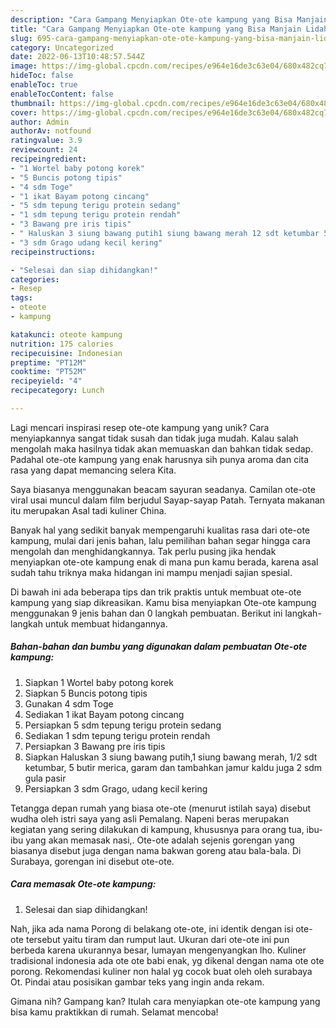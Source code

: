 ```yaml
---
description: "Cara Gampang Menyiapkan Ote-ote kampung yang Bisa Manjain Lidah"
title: "Cara Gampang Menyiapkan Ote-ote kampung yang Bisa Manjain Lidah"
slug: 695-cara-gampang-menyiapkan-ote-ote-kampung-yang-bisa-manjain-lidah
category: Uncategorized
date: 2022-06-13T10:48:57.544Z
image: https://img-global.cpcdn.com/recipes/e964e16de3c63e04/680x482cq70/ote-ote-kampung-foto-resep-utama.jpg
hideToc: false
enableToc: true
enableTocContent: false
thumbnail: https://img-global.cpcdn.com/recipes/e964e16de3c63e04/680x482cq70/ote-ote-kampung-foto-resep-utama.jpg
cover: https://img-global.cpcdn.com/recipes/e964e16de3c63e04/680x482cq70/ote-ote-kampung-foto-resep-utama.jpg
author: Admin
authorAv: notfound
ratingvalue: 3.9
reviewcount: 24
recipeingredient:
- "1 Wortel baby potong korek"
- "5 Buncis potong tipis"
- "4 sdm Toge"
- "1 ikat Bayam potong cincang"
- "5 sdm tepung terigu protein sedang"
- "1 sdm tepung terigu protein rendah"
- "3 Bawang pre iris tipis"
- " Haluskan 3 siung bawang putih1 siung bawang merah 12 sdt ketumbar 5 butir merica garam dan tambahkan jamur kaldu juga 2 sdm gula pasir"
- "3 sdm Grago udang kecil kering"
recipeinstructions:

- "Selesai dan siap dihidangkan!"
categories:
- Resep
tags:
- oteote
- kampung

katakunci: oteote kampung 
nutrition: 175 calories
recipecuisine: Indonesian
preptime: "PT12M"
cooktime: "PT52M"
recipeyield: "4"
recipecategory: Lunch

---
```





Lagi mencari inspirasi resep ote-ote kampung yang unik? Cara menyiapkannya sangat tidak susah dan tidak juga mudah. Kalau salah mengolah maka hasilnya tidak akan memuaskan dan bahkan tidak sedap. Padahal ote-ote kampung yang enak harusnya sih punya aroma dan cita rasa yang dapat memancing selera Kita.





Saya biasanya menggunakan beacam sayuran seadanya. Camilan ote-ote viral usai muncul dalam film berjudul Sayap-sayap Patah. Ternyata makanan itu merupakan Asal tadi kuliner China.

Banyak hal yang sedikit banyak mempengaruhi kualitas rasa dari ote-ote kampung, mulai dari jenis bahan, lalu pemilihan bahan segar hingga cara mengolah dan menghidangkannya. Tak perlu pusing jika hendak menyiapkan ote-ote kampung enak di mana pun kamu berada, karena asal sudah tahu triknya maka hidangan ini mampu menjadi sajian spesial.






Di bawah ini ada beberapa tips dan trik praktis untuk membuat ote-ote kampung yang siap dikreasikan. Kamu bisa menyiapkan Ote-ote kampung menggunakan 9 jenis bahan dan 0 langkah pembuatan. Berikut ini langkah-langkah untuk membuat hidangannya.

<!--inarticleads1-->

##### Bahan-bahan dan bumbu yang digunakan dalam pembuatan Ote-ote kampung:

1. Siapkan 1 Wortel baby potong korek
1. Siapkan 5 Buncis potong tipis
1. Gunakan 4 sdm Toge
1. Sediakan 1 ikat Bayam potong cincang
1. Persiapkan 5 sdm tepung terigu protein sedang
1. Sediakan 1 sdm tepung terigu protein rendah
1. Persiapkan 3 Bawang pre iris tipis
1. Siapkan  Haluskan 3 siung bawang putih,1 siung bawang merah, 1/2 sdt ketumbar, 5 butir merica, garam dan tambahkan jamur kaldu juga 2 sdm gula pasir
1. Persiapkan 3 sdm Grago, udang kecil kering


Tetangga depan rumah yang biasa ote-ote (menurut istilah saya) disebut wudha oleh istri saya yang asli Pemalang. Napeni beras merupakan kegiatan yang sering dilakukan di kampung, khususnya para orang tua, ibu-ibu yang akan memasak nasi,. Ote-ote adalah sejenis gorengan yang biasanya disebut juga dengan nama bakwan goreng atau bala-bala. Di Surabaya, gorengan ini disebut ote-ote. 

<!--inarticleads2-->

##### Cara memasak Ote-ote kampung:


1. Selesai dan siap dihidangkan!

Nah, jika ada nama Porong di belakang ote-ote, ini identik dengan isi ote-ote tersebut yaitu tiram dan rumput laut. Ukuran dari ote-ote ini pun berbeda karena ukurannya besar, lumayan mengenyangkan lho. Kuliner tradisional indonesia ada ote ote babi enak, yg dikenal dengan nama ote ote porong. Rekomendasi kuliner non halal yg cocok buat oleh oleh surabaya Ot. Pindai atau posisikan gambar teks yang ingin anda rekam. 

Gimana nih? Gampang kan? Itulah cara menyiapkan ote-ote kampung yang bisa kamu praktikkan di rumah. Selamat mencoba!
